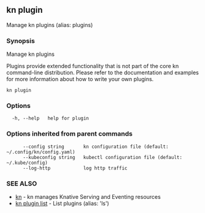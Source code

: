 ## kn plugin

Manage kn plugins (alias: plugins)

### Synopsis

Manage kn plugins

Plugins provide extended functionality that is not part of the core kn command-line distribution.
Please refer to the documentation and examples for more information about how to write your own plugins.

```
kn plugin
```

### Options

```
  -h, --help   help for plugin
```

### Options inherited from parent commands

```
      --config string       kn configuration file (default: ~/.config/kn/config.yaml)
      --kubeconfig string   kubectl configuration file (default: ~/.kube/config)
      --log-http            log http traffic
```

### SEE ALSO

* [kn](kn.md)	 - kn manages Knative Serving and Eventing resources
* [kn plugin list](kn_plugin_list.md)	 - List plugins (alias: 'ls')

